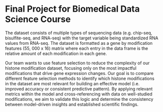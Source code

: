 # Final Project for Biomedical Data Science Course

  The dataset consists of multiple types of sequencing data (e.g. chip-seq, bisulfite-seq, and RNA-seq) with the target variable being standardized RNA values from RNA-seq. The dataset is formatted as a gene by modification features (55, 000 x 16) matrix where each entry in the data frame is the relative amount of each modification in each gene. 
  
  Our team wants to use feature selection to reduce the complexity of our histone modification dataset, focusing only on the most impactful modifications that drive gene expression changes. Our goal is to compare different feature selection methods to identify which histone modifications in the dataset are most relevant for building an effective model (i.e. improved accuracy or consistent predictive pattern). By applying relevant metrics within the model and cross-referencing with data on well-studied modifications, we aim to validate this logic and determine the consistency between model-driven insights and established scientific findings.

